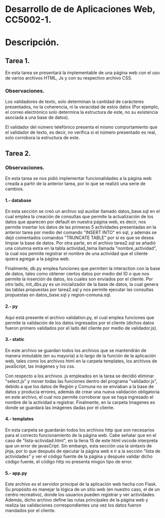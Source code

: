 # Desarrollo de de Aplicaciones Web, CC5002-1.

# Descripción.

## Tarea 1.

En esta tarea se presentará la implementable de una página web con el uso de varios archivos HTML, Js y con su respectivo archivo CSS.

### Observaciones.

Los validadores de texto, solo determinan la cantidad de carácteres presentados, no la coherencia, ni la veracidad de estos datos (Por ejemplo, el correo electrónico solo determina la estructura de este, no su existencia asociada a una base de datos).

El validador del número telefónico presenta el mismo comportamiento que el validador de texto, es decir, no verifica si el número presentado es real, solo corrobora la estructura de este.


## Tarea 2.

### Observaciones.

En esta tarea se nos pidió implementar funcionalidades a la página web creada a partir de la anterior tarea, por lo que se realizó una serie de cambios. 

#### 1.- database

En esta sección se creó un archivo sql auxiliar llamado datos_base.sql en el cual emplea la creación de consultas que permite la actualización de los datos que aparecen por default en nuestra página web, es decir, nos permite insertar los datos de las primeras 5 actividades presentadas en la anterior tarea por medio del comando "INSERT INTO" en sql, y además se dejó comentados comandos "TRUNCATE TABLE" por si es que se desea limpiar la base de datos. Por otra parte, en el archivo tarea2.sql se añadió una columna extra en la tabla actividad_tema llamada "nombre_actividad", la cual nos permite registrar el nombre de una actividad que el cliente quiera agregar a la página web. 

Finalmente, db.py emplea funciones que permiten la interaction con la base de datos, tales como obtener ciertos datos por medio del ID o que nos permite la inserción de datos, los cuales son enviados por el cliente. Por otro lado, init_dbs.py es un inicializador de la base de datos, la cual genera las tablas propuestas por tarea2.sql y nos permite ejecutar las consultas propuestas en datos_base.sql y region-comuna.sql.


#### 2.- py

Aquí está presente el archivo validation.py, el cual emplea funciones que permite la validación de los datos ingresados por el cliente (dichos datos fueron primero validados por el lado del cliente por medio de validador.js).


#### 3.- static

En este archivo se guardan todos los archivos que se mantendrán de manera inmutable (en su mayoría) a lo largo de la función de la aplicación web, tales como los archivos html en la carpeta templates, los archivos de javaScript, las imágenes y los css.

Con respecto a los archivos .js empleados en la tarea se decidió eliminar "select.js" y mover todas las funciones dentro del programa "validador.js", debido a que los datos de Región y Comuna no se enviaban a la base de datos y producía errores, además de crear una nueva validación obligatoria en este archivo, el cual nos permite corroborar que se haya ingresado el nombre de la actividad a registrar. Finalmente, en la carpeta Imagenes es donde se guardará las imágenes dadas por el cliente.

#### 4.- templates

En esta carpeta se guardarán todos los archivos http que son necesarios para el correcto funcionamiento de la página web. Cabe señalar que en el caso de "lista-actividad.html", en la líena 15 de este html vscode interpreta que un error de javasCript. Sin embargo, esta sección usa la sintaxis de jinja, por lo que después de ejecutar la página web e ir a la sección "lista de actividades" y ver el código fuente de la página y después validar dicho código fuente, el código http no presenta ningún tipo de error.

#### 5.- app.py

Este archivo es el servidor principal de la aplicación web hecha con Flask. Su propósito es manejar la lógica de un sitio web (en nuestro caso, el de un centro recreativo), donde los usuarios pueden registrar y ver actividades. Además, dicho archivo define las rutas principales de la página web y realiza las validaciones correspondientes una vez los datos fueron mandados por el cliente. 